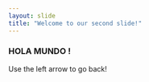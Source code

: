```yaml
---
layout: slide
title: "Welcome to our second slide!"
---
```

### HOLA MUNDO ! ###
Use the left arrow to go back!
